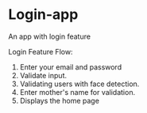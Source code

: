 # Login-app
An app with login feature

Login Feature Flow:
1. Enter your email and password
2. Validate input.
3. Validating users with face detection.
4. Enter mother's name for validation.
5. Displays the home page
